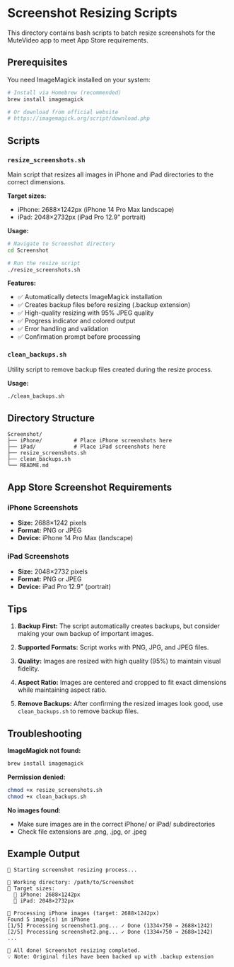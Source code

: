 # Screenshot Resizing Scripts

This directory contains bash scripts to batch resize screenshots for the MuteVideo app to meet App Store requirements.

## Prerequisites

You need ImageMagick installed on your system:

```bash
# Install via Homebrew (recommended)
brew install imagemagick

# Or download from official website
# https://imagemagick.org/script/download.php
```

## Scripts

### `resize_screenshots.sh`
Main script that resizes all images in iPhone and iPad directories to the correct dimensions.

**Target sizes:**
- iPhone: 2688×1242px (iPhone 14 Pro Max landscape)
- iPad: 2048×2732px (iPad Pro 12.9" portrait)

**Usage:**
```bash
# Navigate to Screenshot directory
cd Screenshot

# Run the resize script
./resize_screenshots.sh
```

**Features:**
- ✅ Automatically detects ImageMagick installation
- ✅ Creates backup files before resizing (.backup extension)
- ✅ High-quality resizing with 95% JPEG quality
- ✅ Progress indicator and colored output
- ✅ Error handling and validation
- ✅ Confirmation prompt before processing

### `clean_backups.sh`
Utility script to remove backup files created during the resize process.

**Usage:**
```bash
./clean_backups.sh
```

## Directory Structure

```
Screenshot/
├── iPhone/          # Place iPhone screenshots here
├── iPad/            # Place iPad screenshots here
├── resize_screenshots.sh
├── clean_backups.sh
└── README.md
```

## App Store Screenshot Requirements

### iPhone Screenshots
- **Size:** 2688×1242 pixels
- **Format:** PNG or JPEG
- **Device:** iPhone 14 Pro Max (landscape)

### iPad Screenshots  
- **Size:** 2048×2732 pixels
- **Format:** PNG or JPEG
- **Device:** iPad Pro 12.9" (portrait)

## Tips

1. **Backup First:** The script automatically creates backups, but consider making your own backup of important images.

2. **Supported Formats:** Script works with PNG, JPG, and JPEG files.

3. **Quality:** Images are resized with high quality (95%) to maintain visual fidelity.

4. **Aspect Ratio:** Images are centered and cropped to fit exact dimensions while maintaining aspect ratio.

5. **Remove Backups:** After confirming the resized images look good, use `clean_backups.sh` to remove backup files.

## Troubleshooting

**ImageMagick not found:**
```bash
brew install imagemagick
```

**Permission denied:**
```bash
chmod +x resize_screenshots.sh
chmod +x clean_backups.sh
```

**No images found:**
- Make sure images are in the correct iPhone/ or iPad/ subdirectories
- Check file extensions are .png, .jpg, or .jpeg

## Example Output

```
🔄 Starting screenshot resizing process...

📍 Working directory: /path/to/Screenshot
🎯 Target sizes:
  📱 iPhone: 2688×1242px
  📱 iPad: 2048×2732px

📱 Processing iPhone images (target: 2688×1242px)
Found 5 image(s) in iPhone
[1/5] Processing screenshot1.png... ✓ Done (1334×750 → 2688×1242)
[2/5] Processing screenshot2.png... ✓ Done (1334×750 → 2688×1242)
...

🎉 All done! Screenshot resizing completed.
💡 Note: Original files have been backed up with .backup extension
```